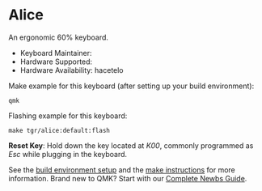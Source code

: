 # Alice

An ergonomic 60% keyboard.

-   Keyboard Maintainer:
-   Hardware Supported:
-   Hardware Availability: hacetelo

Make example for this keyboard (after setting up your build environment):

    qmk

Flashing example for this keyboard:

    make tgr/alice:default:flash

**Reset Key**: Hold down the key located at _K00_, commonly programmed as _Esc_ while plugging in the keyboard.

See the [build environment setup](https://docs.qmk.fm/#/getting_started_build_tools) and the [make instructions](https://docs.qmk.fm/#/getting_started_make_guide) for more information. Brand new to QMK? Start with our [Complete Newbs Guide](https://docs.qmk.fm/#/newbs).
